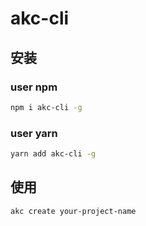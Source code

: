 # akc-cli

## 安装
### user npm
``` sh
npm i akc-cli -g
```
### user yarn
``` sh
yarn add akc-cli -g
```

## 使用
```sh
akc create your-project-name
```

<!-- [Full Docs](https://cli.vuejs.org/) -->
